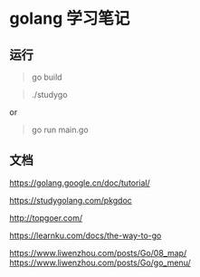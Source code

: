 

# golang 学习笔记

## 运行

> go build 

> ./studygo

or

> go run main.go


## 文档

https://golang.google.cn/doc/tutorial/

https://studygolang.com/pkgdoc

http://topgoer.com/

https://learnku.com/docs/the-way-to-go

https://www.liwenzhou.com/posts/Go/08_map/
https://www.liwenzhou.com/posts/Go/go_menu/